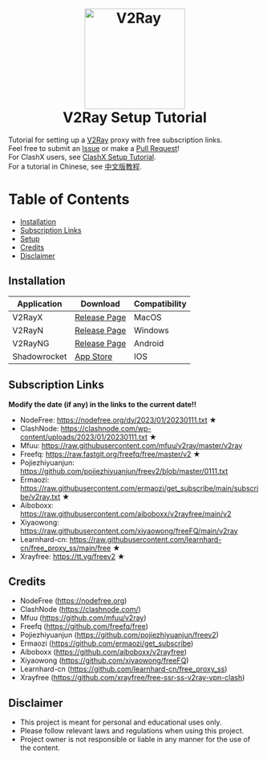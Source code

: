 <h1 align="center">
  <img src="https://upload.wikimedia.org/wikipedia/commons/8/8c/V2Ray_logo.png" alt="V2Ray" width="200">
  <br>
  V2Ray Setup Tutorial
  <br>
</h1>

Tutorial for setting up a [V2Ray](https://www.v2ray.com/en) proxy with free subscription links.  
Feel free to submit an [Issue](https://github.com/WilliamStar007/ClashX-TopFreeProxy/issues) or make a [Pull Request](https://github.com/WilliamStar007/ClashX-TopFreeProxy/pulls)!  
For ClashX users, see [ClashX Setup Tutorial](https://github.com/WilliamStar007/ClashX-TopFreeProxy/blob/main/README.md).  
For a tutorial in Chinese, see [中文版教程](https://github.com/WilliamStar007/ClashX-TopFreeProxy/blob/main/v2ray%E4%B8%AD%E6%96%87%E7%89%88.md).

# Table of Contents
* [Installation](#installation)
* [Subscription Links](#subscription-links)
* [Setup](#setup)
* [Credits](#credits)
* [Disclaimer](#disclaimer)

## Installation
| Application | Download | Compatibility |
| ------------- | ------------- | ------------- |
| V2RayX | [Release Page](https://github.com/Cenmrev/V2RayX/releases) | MacOS |
| V2RayN | [Release Page](https://github.com/2dust/v2rayN/releases) | Windows |
| V2RayNG | [Release Page](https://github.com/2dust/v2rayNG/releases) | Android |
| Shadowrocket | [App Store](https://apps.apple.com/us/app/shadowrocket/id932747118) | IOS |

## Subscription Links
**Modify the date (if any) in the links to the current date!!**

* NodeFree: https://nodefree.org/dy/2023/01/20230111.txt ★
* ClashNode: https://clashnode.com/wp-content/uploads/2023/01/20230111.txt ★
* Mfuu: https://raw.githubusercontent.com/mfuu/v2ray/master/v2ray
* Freefq: https://raw.fastgit.org/freefq/free/master/v2 ★
* Pojiezhiyuanjun: https://github.com/pojiezhiyuanjun/freev2/blob/master/0111.txt
* Ermaozi: https://raw.githubusercontent.com/ermaozi/get_subscribe/main/subscribe/v2ray.txt ★
* Aiboboxx: https://raw.githubusercontent.com/aiboboxx/v2rayfree/main/v2
* Xiyaowong: https://raw.githubusercontent.com/xiyaowong/freeFQ/main/v2ray
* Learnhard-cn: https://raw.githubusercontent.com/learnhard-cn/free_proxy_ss/main/free ★
* Xrayfree: https://tt.vg/freev2 ★

## Credits
* NodeFree (https://nodefree.org)  
* ClashNode (https://clashnode.com/)  
* Mfuu (https://github.com/mfuu/v2ray)  
* Freefq (https://github.com/freefq/free)  
* Pojiezhiyuanjun (https://github.com/pojiezhiyuanjun/freev2)  
* Ermaozi (https://github.com/ermaozi/get_subscribe)  
* Aiboboxx (https://github.com/aiboboxx/v2rayfree)  
* Xiyaowong (https://github.com/xiyaowong/freeFQ)  
* Learnhard-cn (https://github.com/learnhard-cn/free_proxy_ss)  
* Xrayfree (https://github.com/xrayfree/free-ssr-ss-v2ray-vpn-clash)  

<!-- Archived Reference: https://github.com/aiirobyte/TopFreeProxies -->

## Disclaimer
* This project is meant for personal and educational uses only.
* Please follow relevant laws and regulations when using this project.
* Project owner is not responsible or liable in any manner for the use of the content.  
